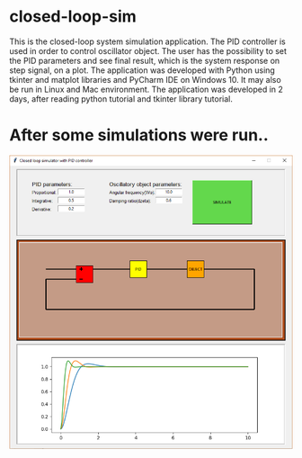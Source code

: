 # closed-loop-sim
This is  the closed-loop system simulation application. The PID controller is used in order to control oscillator object. The user has the possibility to set the PID parameters and see final result, which is the system response on step signal, on a plot. The application was developed with Python using tkinter and matplot libraries and PyCharm IDE on Windows 10. It may also be run in Linux and Mac environment. The application was developed in 2 days, after reading python tutorial and tkinter library tutorial.

# After some simulations were run..
![](https://github.com/kowalskikamil90/closed-loop-sim/blob/master/demo/after3Simulations.png)
